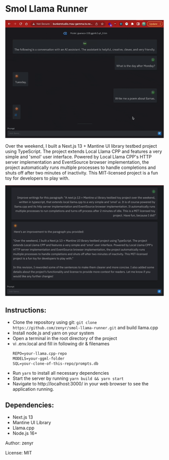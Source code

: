 # Smol Llama Runner

![screencapture](./media/smol-llama-runner.gif)

Over the weekend, I built a Next.js 13 + Mantine UI library testbed project using TypeScript. The project extends Local Llama CPP and features a very simple and 'smol' user interface. Powered by Local Llama CPP's HTTP server implementation and EventSource browser implementation, the project automatically runs multiple processes to handle completions and shuts off after two minutes of inactivity. This MIT-licensed project is a fun toy for developers to play with.

![how this intro was made](./media/screengrab.png)

## Instructions:

- Clone the repository using git: `git clone https://github.com/zenyr/smol-llama-runner.git` and build llama.cpp
- Install node.js and yarn on your system
- Open a terminal in the root directory of the project
- vi .env.local and fill in following dir & filenames
  ```
  REPO=your-llama.cpp-repo
  MODELS=your-ggml-folder
  SQL=your-clone-of-this-repo/prompts.db
  ```
- Run `yarn` to install all necessary dependencies
- Start the server by running `yarn build && yarn start`
- Navigate to http://localhost:3000/ in your web browser to see the application running.

## Dependencies:

- Next.js 13
- Mantine UI Library
- Llama.cpp
- Node.js 16+

Author: zenyr

License: MIT
